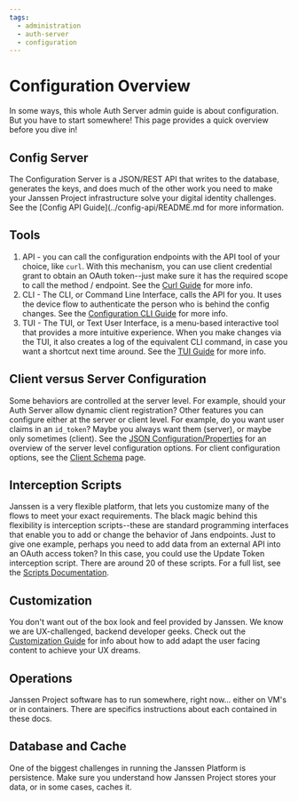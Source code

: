 ```yaml
---
tags:
  - administration
  - auth-server
  - configuration
---
```


# Configuration Overview

In some ways, this whole Auth Server admin guide is about configuration. But
you have to start somewhere! This page provides a quick overview before you dive
in!

## Config Server

The Configuration Server is a JSON/REST API that writes to the database,
generates the keys, and does much of the other work you need to make your
Janssen Project infrastructure solve your digital identity challenges.
See the [Config API Guide](../config-api/README.md for more information.

## Tools

1. API - you can call the configuration endpoints with the API tool of your
choice, like `curl`. With this mechanism, you can use client credential grant
to obtain an OAuth token--just make sure it has the required scope to call the
method / endpoint. See the [Curl Guide](../config-guide/curl.md) for more
info.
2. CLI - The CLI, or Command Line Interface, calls the API for you. It uses the
device flow to authenticate the person who is behind the config changes. See the
[Configuration CLI Guide](../config-guide/jans-cli/README.md) for more info.
3. TUI - The TUI, or Text User Interface, is a menu-based interactive tool that
provides a more intuitive experience. When you make changes via the TUI, it also
creates a log of the equivalent CLI command, in case you want a shortcut next
time around. See the [TUI Guide](../config-guide/jans-tui/README.md)
for more info.

## Client versus Server Configuration

Some behaviors are controlled at the server level. For example, should your
Auth Server allow dynamic client registration? Other features you can configure
either at the server or client level. For example, do you want user claims in
an `id_token`? Maybe you always want them (server), or maybe only sometimes
(client). See the [JSON Configuration/Properties](../reference/json/README.md)
for an overview of the server level configuration options. For client
configuration options, see the [Client Schema](./client-management/client-schema.md)
page.

## Interception Scripts

Janssen is a very flexible platform, that lets you customize many of the flows
to meet your exact requirements. The black magic behind this flexibility is
interception scripts--these are standard programming interfaces that enable
you to add or change the behavior of Jans endpoints. Just to give one example,
perhaps you need to add data from an external API into an OAuth access token?
In this case, you could use the Update Token interception script. There are
around 20 of these scripts. For a full list, see the
[Scripts Documentation](../developer/scripts/README.md).

## Customization

You don't want out of the box look and feel provided by Janssen. We know we
are UX-challenged, backend developer geeks. Check out the
[Customization Guide](../developer/customization/README.md) for info about how
to add adapt the user facing content to achieve your UX dreams.

## Operations

Janssen Project software has to run somewhere, right now... either on VM's or
in containers. There are specifics instructions about each contained in these
docs.

## Database and Cache

One of the biggest challenges in running the Janssen Platform is persistence.
Make sure you understand how Janssen Project stores your data, or in some
cases, caches it.
